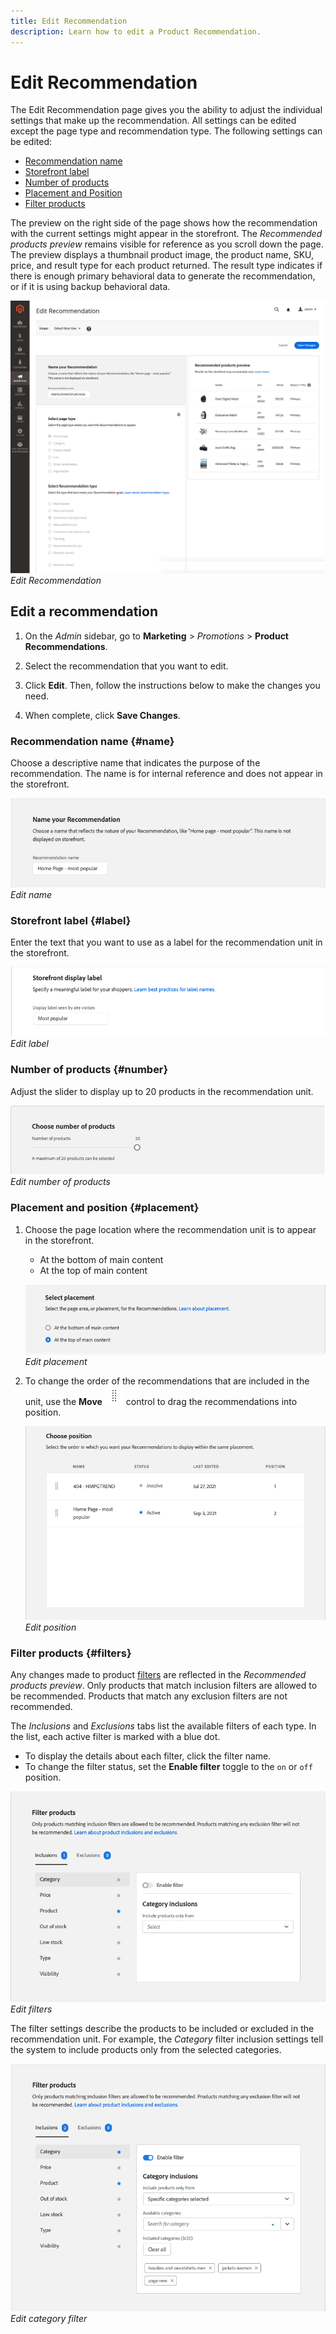 ```yaml
---
title: Edit Recommendation
description: Learn how to edit a Product Recommendation.
---
```

# Edit Recommendation

The Edit Recommendation page gives you the ability to adjust the individual settings that make up the recommendation. All settings can be edited except the page type and recommendation type. The following settings can be edited:

- [Recommendation name](#name)
- [Storefront label](#label)
- [Number of products](#number)
- [Placement and Position](#placement)
- [Filter products](#filters)

The preview on the right side of the page shows how the recommendation with the current settings might appear in the storefront. The _Recommended products preview_ remains visible for reference as you scroll down the page. The preview displays a thumbnail product image, the product name, SKU, price, and result type for each product returned. The result type indicates if there is enough primary behavioral data to generate the recommendation, or if it is using backup behavioral data.

![Edit Recommendations](assets/edit-recommendation.png)
_Edit Recommendation_

## Edit a recommendation

1. On the _Admin_ sidebar, go to **Marketing** > _Promotions_ > **Product Recommendations**.

1. Select the recommendation that you want to edit.

1. Click **Edit**. Then, follow the instructions below to make the changes you need.

1. When complete, click **Save Changes**.

### Recommendation name {#name}

Choose a descriptive name that indicates the purpose of the recommendation. The name is for internal reference and does not appear in the storefront.

![Edit Recommendation](assets/edit-name.png)
_Edit name_

### Storefront label {#label}

Enter the text that you want to use as a label for the recommendation unit in the storefront.

![Edit Recommendation](assets/edit-storefront-label.png)
_Edit label_

### Number of products {#number}

Adjust the slider to display up to 20 products in the recommendation unit.

![Edit Recommendation](assets/edit-number-of-products.png)
_Edit number of products_

### Placement and position {#placement}

1. Choose the page location where the recommendation unit is to appear in the storefront.

   - At the bottom of main content
   - At the top of main content

   ![Edit Recommendation](assets/edit-placement.png)
   _Edit placement_

1. To change the order of the recommendations that are included in the unit, use the **Move** ![Move selector](assets/icon-move.png) control to drag the recommendations into position.

   ![Edit Recommendation](assets/edit-position.png)
   _Edit position_

### Filter products {#filters}

Any changes made to product [filters](filters.md) are reflected in the _Recommended products preview_. Only products that match inclusion filters are allowed to be recommended. Products that match any exclusion filters are not recommended.

The _Inclusions_ and _Exclusions_ tabs list the available filters of each type. In the list, each active filter is marked with a blue dot.

- To display the details about each filter, click the filter name.
- To change the filter status, set the **Enable filter** toggle to the `on` or `off` position.

![Edit Recommendation](assets/edit-filters.png)
_Edit filters_

The filter settings describe the products to be included or excluded in the recommendation unit. For example, the _Category_ filter inclusion settings tell the system to include products only from the selected categories.

![Edit Recommendation](assets/edit-filter-category.png)
_Edit category filter_
